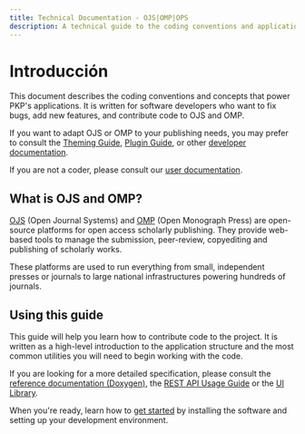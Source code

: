 ```yaml
---
title: Technical Documentation - OJS|OMP|OPS
description: A technical guide to the coding conventions and application architecture for Open Journal Systems and Open Monograph Press.
---
```


# Introducción

This document describes the coding conventions and concepts that power PKP's applications. It is written for software developers who want to fix bugs, add new features, and contribute code to OJS and OMP.

If you want to adapt OJS or OMP to your publishing needs, you may prefer to consult the [Theming Guide](/pkp-theming-guide/en), [Plugin Guide](/dev/plugin-guide/en/), or other [developer documentation](/dev).

If you are not a coder, please consult our [user documentation](/).

## What is OJS and OMP?

[OJS](https://pkp.sfu.ca/ojs/) (Open Journal Systems) and [OMP](https://pkp.sfu.ca/omp/) (Open Monograph Press) are open-source platforms for open access scholarly publishing. They provide web-based tools to manage the submission, peer-review, copyediting and publishing of scholarly works.

These platforms are used to run everything from small, independent presses or journals to large national infrastructures powering hundreds of journals.

## Using this guide

This guide will help you learn how to contribute code to the project. It is written as a high-level introduction to the application structure and the most common utilities you will need to begin working with the code.

If you are looking for a more detailed specification, please consult the [reference documentation (Doxygen)](https://pkp.sfu.ca/ojs/doxygen/master/html/index.html), the [REST API Usage Guide](/dev/api) or the [UI Library](/dev/ui-library/dev).

When you're ready, learn how to [get started](./getting-started) by installing the software and setting up your development environment.
